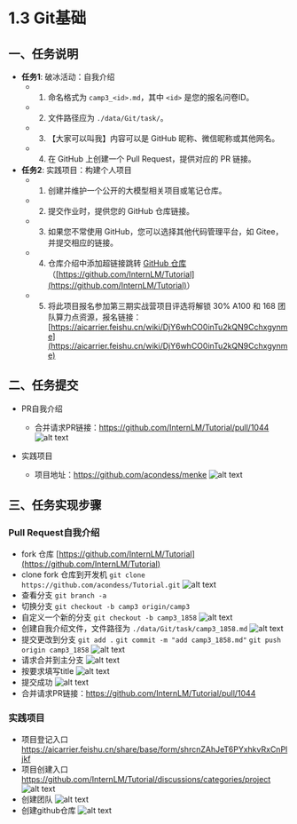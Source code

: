 # 1.3 Git基础

## 一、任务说明

- **任务1**: 破冰活动：自我介绍
    - 1. 命名格式为 `camp3_<id>.md`，其中 `<id>` 是您的报名问卷ID。
    - 2. 文件路径应为 `./data/Git/task/`。
    - 3. 【大家可以叫我】内容可以是 GitHub 昵称、微信昵称或其他网名。
    - 4. 在 GitHub 上创建一个 Pull Request，提供对应的 PR 链接。
- **任务2**: 实践项目：构建个人项目
    - 1. 创建并维护一个公开的大模型相关项目或笔记仓库。
    - 2. 提交作业时，提供您的 GitHub 仓库链接。
    - 3. 如果您不常使用 GitHub，您可以选择其他代码管理平台，如 Gitee，并提交相应的链接。
    - 4. 仓库介绍中添加超链接跳转 [GitHub 仓库](https://github.com/InternLM/Tutorial)（<u>[https://github.com/InternLM/Tutorial](https://github.com/InternLM/Tutorial)</u>）
    - 5. 将此项目报名参加第三期实战营项目评选将解锁 30% A100 和 168 团队算力点资源，报名链接：[https://aicarrier.feishu.cn/wiki/DjY6whCO0inTu2kQN9Cchxgynme](https://aicarrier.feishu.cn/wiki/DjY6whCO0inTu2kQN9Cchxgynme)

## 二、任务提交
- PR自我介绍
    - 合并请求PR链接：https://github.com/InternLM/Tutorial/pull/1044
    ![alt text](image-29.png)

- 实践项目
    - 项目地址：https://github.com/acondess/menke
    ![alt text](image-33.png)



## 三、任务实现步骤

###  Pull Request自我介绍

- fork 仓库 [https://github.com/InternLM/Tutorial](https://github.com/InternLM/Tutorial)
- clone fork 仓库到开发机 `git clone https://github.com/acondess/Tutorial.git`
![alt text](image-23.png)
- 查看分支 `git branch -a`
- 切换分支 `git checkout -b camp3 origin/camp3`
- 自定义一个新的分支 `git checkout -b camp3_1858`
![alt text](image-24.png)
- 创建自我介绍文件，文件路径为 `./data/Git/task/camp3_1858.md`
![alt text](image-25.png)
- 提交更改到分支    `git add .` `git commit -m "add camp3_1858.md"` `git push origin camp3_1858`
![alt text](image-26.png)
- 请求合并到主分支 
![alt text](image-27.png)
- 按要求填写title
![alt text](image-28.png)
- 提交成功
![alt text](image-29.png)
- 合并请求PR链接：https://github.com/InternLM/Tutorial/pull/1044

### 实践项目

- 项目登记入口 https://aicarrier.feishu.cn/share/base/form/shrcnZAhJeT6PYxhkvRxCnPljkf
- 项目创建入口 https://github.com/InternLM/Tutorial/discussions/categories/project
![alt text](image-30.png)
- 创建团队
![alt text](image-31.png)
- 创建github仓库
![alt text](image-32.png)